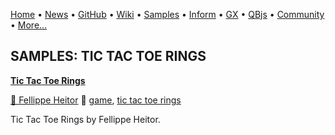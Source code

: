 [Home](https://qb64.com) • [News](../news.md) • [GitHub](https://github.com/QB64Official/qb64) • [Wiki](https://github.com/QB64Official/qb64/wiki) • [Samples](../samples.md) • [Inform](../inform.md) • [GX](../gx.md) • [QBjs](../qbjs.md) • [Community](../community.md) • [More...](../more.md)

## SAMPLES: TIC TAC TOE RINGS

**[Tic Tac Toe Rings](tic-tac-toe-rings/index.md)**

[🐝 Fellippe Heitor](fellippe-heitor.md) 🔗 [game](game.md), [tic tac toe rings](tic-tac-toe-rings.md)

Tic Tac Toe Rings by Fellippe Heitor.
